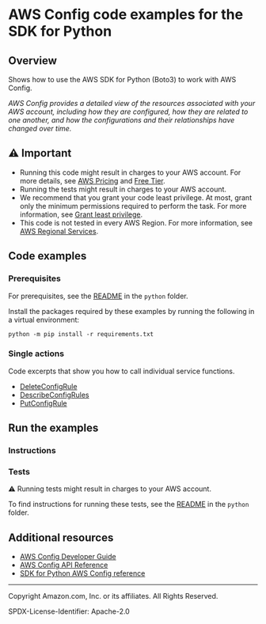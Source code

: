 # AWS Config code examples for the SDK for Python

## Overview

Shows how to use the AWS SDK for Python (Boto3) to work with AWS Config.

<!--custom.overview.start-->
<!--custom.overview.end-->

_AWS Config provides a detailed view of the resources associated with your AWS account, including how they are configured, how they are related to one another, and how the configurations and their relationships have changed over time._

## ⚠ Important

* Running this code might result in charges to your AWS account. For more details, see [AWS Pricing](https://aws.amazon.com/pricing/) and [Free Tier](https://aws.amazon.com/free/).
* Running the tests might result in charges to your AWS account.
* We recommend that you grant your code least privilege. At most, grant only the minimum permissions required to perform the task. For more information, see [Grant least privilege](https://docs.aws.amazon.com/IAM/latest/UserGuide/best-practices.html#grant-least-privilege).
* This code is not tested in every AWS Region. For more information, see [AWS Regional Services](https://aws.amazon.com/about-aws/global-infrastructure/regional-product-services).

<!--custom.important.start-->
<!--custom.important.end-->

## Code examples

### Prerequisites

For prerequisites, see the [README](../../README.md#Prerequisites) in the `python` folder.

Install the packages required by these examples by running the following in a virtual environment:

```
python -m pip install -r requirements.txt
```

<!--custom.prerequisites.start-->
<!--custom.prerequisites.end-->

### Single actions

Code excerpts that show you how to call individual service functions.

- [DeleteConfigRule](config_rules.py#L89)
- [DescribeConfigRules](config_rules.py#L67)
- [PutConfigRule](config_rules.py#L34)


<!--custom.examples.start-->
<!--custom.examples.end-->

## Run the examples

### Instructions


<!--custom.instructions.start-->
<!--custom.instructions.end-->



### Tests

⚠ Running tests might result in charges to your AWS account.


To find instructions for running these tests, see the [README](../../README.md#Tests)
in the `python` folder.



<!--custom.tests.start-->
<!--custom.tests.end-->

## Additional resources

- [AWS Config Developer Guide](https://docs.aws.amazon.com/config/latest/developerguide/WhatIsConfig.html)
- [AWS Config API Reference](https://docs.aws.amazon.com/config/latest/APIReference/Welcome.html)
- [SDK for Python AWS Config reference](https://boto3.amazonaws.com/v1/documentation/api/latest/reference/services/config-service.html)

<!--custom.resources.start-->
<!--custom.resources.end-->

---

Copyright Amazon.com, Inc. or its affiliates. All Rights Reserved.

SPDX-License-Identifier: Apache-2.0